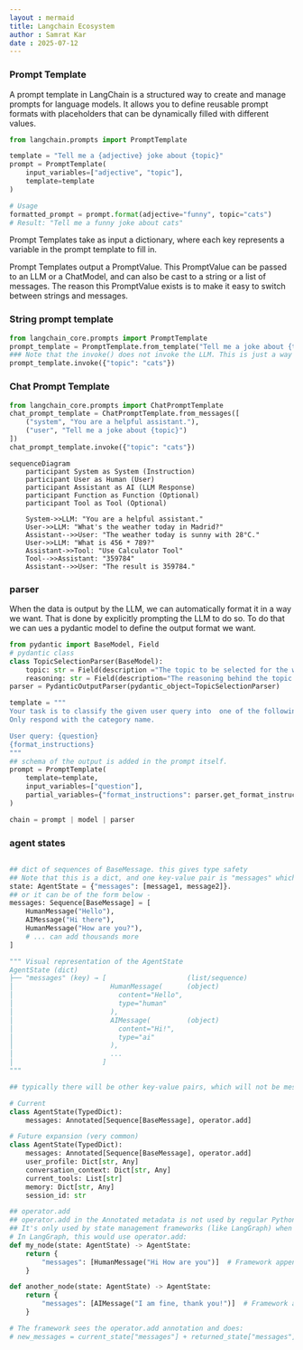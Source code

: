 ```yaml
---
layout : mermaid
title: Langchain Ecosystem
author : Samrat Kar
date : 2025-07-12
---
```


### Prompt Template 

A prompt template in LangChain is a structured way to create and manage prompts for language models. It allows you to define reusable prompt formats with placeholders that can be dynamically filled with different values.

```python
from langchain.prompts import PromptTemplate

template = "Tell me a {adjective} joke about {topic}"
prompt = PromptTemplate(
    input_variables=["adjective", "topic"],
    template=template
)

# Usage
formatted_prompt = prompt.format(adjective="funny", topic="cats")
# Result: "Tell me a funny joke about cats"
```

Prompt Templates take as input a dictionary, where each key represents a variable in the prompt template to fill in.

Prompt Templates output a PromptValue. This PromptValue can be passed to an LLM or a ChatModel, and can also be cast to a string or a list of messages. The reason this PromptValue exists is to make it easy to switch between strings and messages.


### String prompt template 

```python
from langchain_core.prompts import PromptTemplate
prompt_template = PromptTemplate.from_template("Tell me a joke about {topic}")
### Note that the invoke() does not invoke the LLM. This is just a way to construct the output promptValue and inspect it prior sending it to the LLM! This is optional. It is generally done to debug and inspect the prompt, for a static code analyzer.
prompt_template.invoke({"topic": "cats"})
```

### Chat Prompt Template
```python
from langchain_core.prompts import ChatPromptTemplate
chat_prompt_template = ChatPromptTemplate.from_messages([
    ("system", "You are a helpful assistant."),
    ("user", "Tell me a joke about {topic}")
])
chat_prompt_template.invoke({"topic": "cats"})
``` 

```mermaid
sequenceDiagram
    participant System as System (Instruction)
    participant User as Human (User)
    participant Assistant as AI (LLM Response)
    participant Function as Function (Optional)
    participant Tool as Tool (Optional)

    System->>LLM: "You are a helpful assistant."
    User->>LLM: "What's the weather today in Madrid?"
    Assistant-->>User: "The weather today is sunny with 28°C."
    User->>LLM: "What is 456 * 789?"
    Assistant->>Tool: "Use Calculator Tool"
    Tool-->>Assistant: "359784"
    Assistant-->>User: "The result is 359784."

```

### parser

When the data is output by the LLM, we can automatically format it in a way we want. 
That is done by explicitly prompting the LLM to do so. 
To do that we can ues a pydantic model to define the output format we want.

```python
from pydantic import BaseModel, Field
# pydantic class 
class TopicSelectionParser(BaseModel):
    topic: str = Field(description ="The topic to be selected for the workflow")
    reasoning: str = Field(description="The reasoning behind the topic selection")
parser = PydanticOutputParser(pydantic_object=TopicSelectionParser)

template = """
Your task is to classify the given user query into  one of the following categories : [USA, Weather, Not Related].
Only respond with the category name.

User query: {question}
{format_instructions}
"""
## schema of the output is added in the prompt itself.
prompt = PromptTemplate(
    template=template,
    input_variables=["question"],
    partial_variables={"format_instructions": parser.get_format_instructions()}
)

chain = prompt | model | parser 
```

### agent states 

```python

## dict of sequences of BaseMessage. this gives type safety 
## Note that this is a dict, and one key-value pair is "messages" which is a sequence of BaseMessage.
state: AgentState = {"messages": [message1, message2]}.
## or it can be of the form below - 
messages: Sequence[BaseMessage] = [
    HumanMessage("Hello"),
    AIMessage("Hi there"),
    HumanMessage("How are you?"),
    # ... can add thousands more
]

""" Visual representation of the AgentState 
AgentState (dict)
├── "messages" (key) → [                    (list/sequence)
│                        HumanMessage(      (object)
│                          content="Hello", 
│                          type="human"
│                        ),
│                        AIMessage(         (object)
│                          content="Hi!",
│                          type="ai"
│                        ),
│                        ...
│                      ]
"""

## typically there will be other key-value pairs, which will not be messages. 

# Current
class AgentState(TypedDict):
    messages: Annotated[Sequence[BaseMessage], operator.add]

# Future expansion (very common)
class AgentState(TypedDict):
    messages: Annotated[Sequence[BaseMessage], operator.add]
    user_profile: Dict[str, Any]
    conversation_context: Dict[str, Any]
    current_tools: List[str]
    memory: Dict[str, Any]
    session_id: str

## operator.add 
## operator.add in the Annotated metadata is not used by regular Python dictionary operations. 
## It's only used by state management frameworks (like LangGraph) when they handle state updates internally.
# In LangGraph, this would use operator.add:
def my_node(state: AgentState) -> AgentState:
    return {
        "messages": [HumanMessage("Hi How are you")]  # Framework appends this
    }

def another_node(state: AgentState) -> AgentState:
    return {
        "messages": [AIMessage("I am fine, thank you!")]  # Framework appends this too
    }

# The framework sees the operator.add annotation and does:
# new_messages = current_state["messages"] + returned_state["messages"]

```